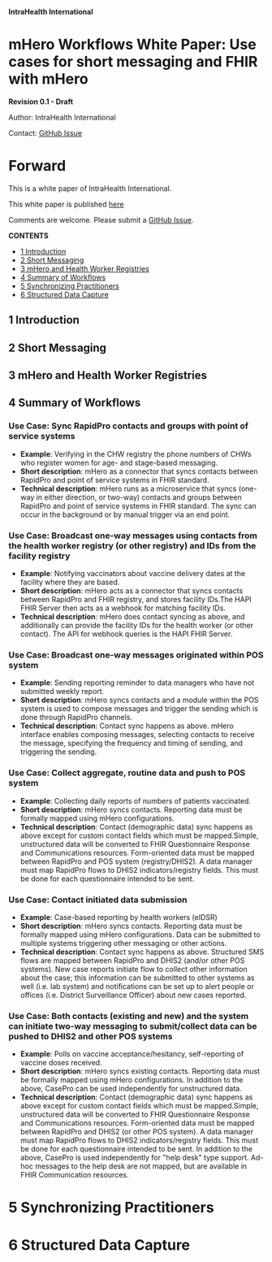 **IntraHealth International**

# **mHero Workflows White Paper: Use cases for short messaging and FHIR with mHero**

**Revision 0.1 - Draft**

Author: IntraHealth International

Contact: [GitHub Issue](https://github.com/intrahealth/mhero-flows-whitepaper/issues/new/choose)

# Forward

This is a white paper of IntraHealth International.

This white paper is published [here](https://github.com/intrahealth/mhero-flows-whitepaper/blob/main/mhero-flows-whitepaper.md)

Comments are welcome. Please submit a [GitHub Issue](https://github.com/intrahealth/mhero-flows-whitepaper/issues/new/choose).

**CONTENTS**
* [1 Introduction](#1-introduction)
* [2 Short Messaging](#2-short-messaging)
* [3 mHero and Health Worker Registries](#3-mhero-and-health-worker-registries)
* [4 Summary of Workflows](#4-summary-of-workflows)
* [5 Synchronizing Practitioners](#5-synchronizing-practitioners)
* [6 Structured Data Capture](#6-structured-data-capture)


## 1 Introduction


## 2 Short Messaging


## 3 mHero and Health Worker Registries


## 4 Summary of Workflows

### Use Case: Sync RapidPro contacts and groups with point of service systems
* **Example**: Verifying in the CHW registry the phone numbers of CHWs who register women for age- and stage-based messaging.
* **Short description**: mHero as a connector that syncs contacts between RapidPro and point of service systems in FHIR standard.
* **Technical description**: mHero runs as a microservice that syncs (one-way in either direction, or two-way) contacts and groups between RapidPro and point of service systems in FHIR standard. The sync can occur in the background or by manual trigger via an end point.

### Use Case: Broadcast one-way messages using contacts from the health worker registry (or other registry) and IDs from the facility registry
* **Example**: Notifying vaccinators about vaccine delivery dates at the facility where they are based.
* **Short description**: mHero acts as a connector that syncs contacts between RapidPro and FHIR registry, and stores facility IDs.The HAPI FHIR Server then acts as a webhook for matching facility IDs.
* **Technical description**: mHero does contact syncing as above, and additionally can provide the facility IDs for the health worker (or other contact). The API for webhook queries is the HAPI FHIR Server.


### Use Case: Broadcast one-way messages originated within POS system

* **Example**: Sending reporting reminder to data managers who have not submitted weekly report.
* **Short description**: mHero syncs contacts and a module within the POS system is used to compose messages and trigger the sending which is done through RapidPro channels.
* **Technical description**: Contact sync happens as above. mHero interface enables composing messages, selecting contacts to receive the message, specifying the frequency and timing of sending, and triggering the sending.

### Use Case: Collect aggregate, routine data and push to POS system

* **Example**: Collecting daily reports of numbers of patients vaccinated.
* **Short description**: mHero syncs contacts. Reporting data must be formally mapped using mHero configurations.
* **Technical description**: Contact (demographic data) sync happens as above except for custom contact fields which must be mapped.Simple, unstructured data will be converted to FHIR Questionnaire Response and Communications resources. Form-oriented data must be mapped between RapidPro and POS system (registry/DHIS2). A data manager must map RapidPro flows to DHIS2 indicators/registry fields. This must be done for each questionnaire intended to be sent.

### Use Case: Contact initiated data submission 

* **Example**: Case-based reporting by health workers (eIDSR)
* **Short description**: mHero syncs contacts. Reporting data must be formally mapped using mHero configurations. Data can be submitted to multiple systems triggering other messaging or other actions.
* **Technical description**: Contact sync happens as above. Structured SMS flows are mapped between RapidPro and DHIS2 (and/or other POS systems). New case reports initiate flow to collect other information about the case; this information can be submitted to other systems as well (i.e. lab system) and notifications can be set up to alert people or offices (i.e. District Surveillance Officer) about new cases reported.


### Use Case: Both contacts (existing and new) and the system can initiate two-way messaging to submit/collect data can be pushed to DHIS2 and other POS systems

* **Example**: Polls on vaccine acceptance/hesitancy, self-reporting of vaccine doses received.
* **Short description**: mHero syncs existing contacts. Reporting data must be formally mapped using mHero configurations. In addition to the above, CasePro can be used independently for unstructured data.
* **Technical description**: Contact (demographic data) sync happens as above except for custom contact fields which must be mapped.Simple, unstructured data will be converted to FHIR Questionnaire Response and Communications resources. Form-oriented data must be mapped between RapidPro and DHIS2 (or other POS system). A data manager must map RapidPro flows to DHIS2 indicators/registry fields. This must be done for each questionnaire intended to be sent. In addition to the above, CasePro is used independently for "help desk" type support. Ad-hoc messages to the help desk are not mapped, but are available in FHIR Communication resources.



# 5 Synchronizing Practitioners


# 6 Structured Data Capture
